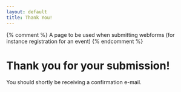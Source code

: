 ```yaml
---
layout: default
title: Thank You!
---
```


{% comment %} A page to be used when submitting webforms (for instance registration for an event) {% endcomment %}

# Thank you for your submission!

You should shortly be receiving a confirmation e-mail.

